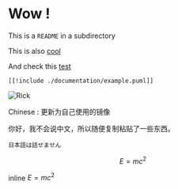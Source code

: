 # Wow !

This is a `README` in a subdirectory

This is also [cool](/usecase/cool)

And check this [test](documentation/test.md)

```plantuml
[[!include ./documentation/example.puml]]
```

![Rick](../usecase/img.png ':size=10')

Chinese : 更新为自己使用的镜像

你好，我不会说中文，所以随便复制粘贴了一些东西。

`日本語は話せません`

$$E=mc^2$$

inline $E=mc^2$